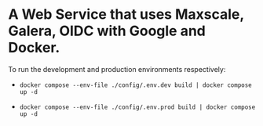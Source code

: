 # A Web Service that uses Maxscale, Galera, OIDC with Google and Docker.

To run the development and production environments respectively:

- ```docker compose --env-file ./config/.env.dev build | docker compose up -d```

- ```docker compose --env-file ./config/.env.prod build | docker compose up -d```
